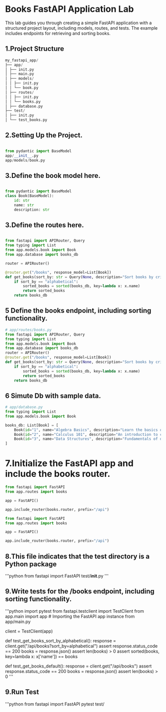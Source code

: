 # Books FastAPI Application Lab

This lab guides you through creating a simple FastAPI application with a structured project layout, including models, routes, and tests. The example includes endpoints for retrieving and sorting books.

## 1.Project Structure
```python
my_fastapi_app/
├── app/
│ ├── init.py
│ ├── main.py
│ ├── models/
│ │ ├── init.py
│ │ └── book.py
│ ├── routes/
│ │ ├── init.py
│ │ └── books.py
│ ├── database.py
├── test/
│ ├── init.py
│ └── test_books.py


```
## 2.Setting Up the Project.
```python

from pydantic import BaseModel
app/__init__.py
app/models/book.py
```
## 3.Define the book model here.
```python

from pydantic import BaseModel
class Book(BaseModel):
    id: str
    name: str
    description: str
```

## 3.Define the routes here.

```python

from fastapi import APIRouter, Query
from typing import List
from app.models.book import Book
from app.database import books_db

router = APIRouter()

@router.get("/books", response_model=List[Book])
def get_books(sort_by: str = Query(None, description="Sort books by criteria")):
    if sort_by == "alphabetical":
        sorted_books = sorted(books_db, key=lambda x: x.name)
        return sorted_books
    return books_db
```
## 5 Define the books endpoint, including sorting functionality.
```python
# app/routes/books.py
from fastapi import APIRouter, Query
from typing import List
from app.models.book import Book
from app.database import books_db
router = APIRouter()
@router.get("/books", response_model=List[Book])
def get_books(sort_by: str = Query(None, description="Sort books by criteria")):
    if sort_by == "alphabetical":
        sorted_books = sorted(books_db, key=lambda x: x.name)
        return sorted_books
    return books_db
```
## 6 Simute Db with sample data.
```python
# app/database.py
from typing import List
from app.models.book import Book

books_db: List[Book] = [
    Book(id="1", name="Algebra Basics", description="Learn the basics of algebra."),
    Book(id="2", name="Calculus 101", description="An introduction to calculus."),
    Book(id="3", name="Data Structures", description="Fundamentals of data structures."),
]
```
# 7.Initialize the FastAPI app and include the books router.
```python
from fastapi import FastAPI
from app.routes import books

app = FastAPI()

app.include_router(books.router, prefix="/api")

from fastapi import FastAPI
from app.routes import books

app = FastAPI()

app.include_router(books.router, prefix="/api")
```

## 8.This file indicates that the test directory is a Python package
'''python
from fastapi import FastAPI
test/__init__.py
'''
## 9.Write tests for the /books endpoint, including sorting functionality.
'''python
import pytest
from fastapi.testclient import TestClient
from app.main import app  # Importing the FastAPI app instance from app/main.py

client = TestClient(app)

def test_get_books_sort_by_alphabetical():
    response = client.get("/api/books?sort_by=alphabetical")
    assert response.status_code == 200
    books = response.json()
    assert len(books) > 0
    assert sorted(books, key=lambda x: x['name']) == books

def test_get_books_default():
    response = client.get("/api/books")
    assert response.status_code == 200
    books = response.json()
    assert len(books) > 0
'''
## 9.Run Test
'''python
from fastapi import FastAPI
pytest test/
```





